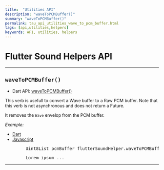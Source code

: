 ```yaml
---
title:  "Utilities API"
description: "waveToPCMBuffer()"
summary: "waveToPCMBuffer()"
permalink: tau_api_utilities_wave_to_pcm_buffer.html
tags: [api,utilities,helpers]
keywords: API, utilities, helpers
---
```


# Flutter Sound Helpers API

------------------------------------------------------------------------------------------------------------------------

## `waveToPCMBuffer()`

- Dart API: [waveToPCMBuffer()](pages/flutter-sound/api/helper/FlutterSoundHelper/waveToPCMBuffer.html)

This verb is usefull to convert a Wave buffer to a Raw PCM buffer.
Note that this verb is not asynchronous and does not return a Future.

It removes the `Wave` envelop from the PCM buffer.

*Example:*
<ul id="profileTabs" class="nav nav-tabs">
    <li class="active"><a href="#dart" data-toggle="tab">Dart</a></li>
    <li><a href="#javascript" data-toggle="tab">Javascript</a></li>
</ul>
<div class="tab-content">

<div role="tabpanel" class="tab-pane active" id="dart">

<pre>
        Uint8List pcmBuffer flutterSoundHelper.waveToPCMBuffer(inputBuffer: aWaveBuffer);
</pre>

</div>

<div role="tabpanel" class="tab-pane" id="javascript">
<pre>
        Lorem ipsum ...
</pre>
</div>

</div>

----------------------------------------------------------------------------------------------------------------------------
